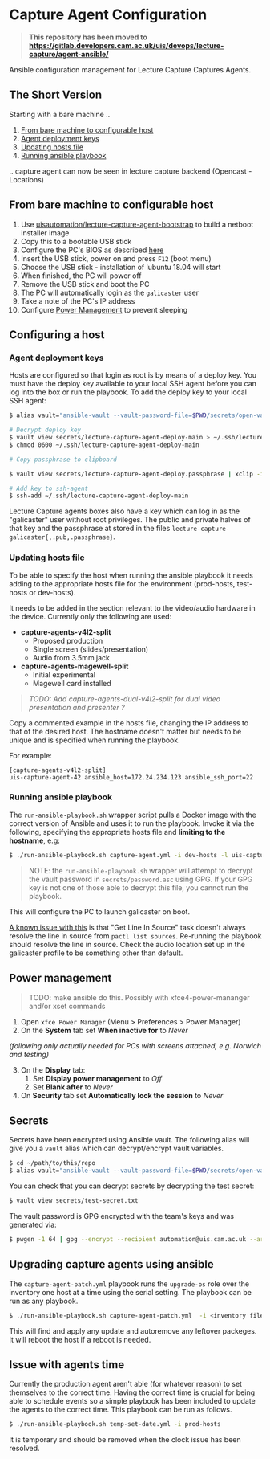 # Capture Agent Configuration #

> **This repository has been moved to https://gitlab.developers.cam.ac.uk/uis/devops/lecture-capture/agent-ansible/**

Ansible configuration management for Lecture Capture Captures Agents.

## The Short Version ##

Starting with a bare machine ..

1. [From bare machine to configurable host](#from-bare-machine-to-configurable-host)
2. [Agent deployment keys](#agent-deployment-keys)
3. [Updating hosts file](#updating-hosts-file)
4. [Running ansible playbook](#running-ansible-playbook)

.. capture agent can now be seen in lecture capture backend (Opencast - Locations)

## From bare machine to configurable host ##

1. Use [uisautomation/lecture-capture-agent-bootstrap](https://github.com/uisautomation/lecture-capture-agent-bootstrap) to build a netboot installer image
2. Copy this to a bootable USB stick
3. Configure the PC's BIOS as described [here](https://github.com/uisautomation/lecture-capture-agent-bootstrap/#bios-configuration)
4. Insert the USB stick, power on and press `F12` (boot menu)
5. Choose the USB stick - installation of lubuntu 18.04 will start
6. When finished, the PC will power off
7. Remove the USB stick and boot the PC
8. The PC will automatically login as the `galicaster` user
9. Take a note of the PC's IP address
10. Configure [Power Management](#power-management) to prevent sleeping

## Configuring a host ##

### Agent deployment keys ###

Hosts are configured so that login as root is by means of a deploy key.
You must have the deploy key available to your local SSH agent before you can
log into the box or run the playbook. To add the deploy key to your local SSH
agent:

```bash
$ alias vault="ansible-vault --vault-password-file=$PWD/secrets/open-vault"

# Decrypt deploy key
$ vault view secrets/lecture-capture-agent-deploy-main > ~/.ssh/lecture-capture-agent-deploy-main
$ chmod 0600 ~/.ssh/lecture-capture-agent-deploy-main

# Copy passphrase to clipboard

$ vault view secrets/lecture-capture-agent-deploy.passphrase | xclip -i -sel clip

# Add key to ssh-agent
$ ssh-add ~/.ssh/lecture-capture-agent-deploy-main
```

Lecture Capture agents boxes also have a key which can log in as the
"galicaster" user without root privileges. The public and private halves of that
key and the passphrase at stored in the files
``lecture-capture-galicaster{,.pub,.passphrase}``.

### Updating hosts file ###

To be able to specify the host when running the ansible playbook it needs adding to the appropriate hosts file for the environment (prod-hosts, test-hosts or dev-hosts).

It needs to be added in the section relevant to the video/audio hardware in the device. Currently only the following are used:

* **capture-agents-v4l2-split**
   * Proposed production
   * Single screen (slides/presentation)
   * Audio from 3.5mm jack
* **capture-agents-magewell-split**
   * Initial experimental
   * Magewell card installed

> _TODO: Add capture-agents-dual-v4l2-split for dual video presentation and presenter ?_

Copy a commented example in the hosts file, changing the IP address to that of the desired host. The hostname doesn't matter but needs to be unique and is specified when running the playbook.

For example:
```
[capture-agents-v4l2-split]
uis-capture-agent-42 ansible_host=172.24.234.123 ansible_ssh_port=22
```
### Running ansible playbook ###

The ``run-ansible-playbook.sh`` wrapper script pulls a Docker image with the correct version of Ansible and uses it to run the playbook. Invoke it
via the following, specifying the appropriate hosts file and **limiting to the hostname**, e.g:

```bash
$ ./run-ansible-playbook.sh capture-agent.yml -i dev-hosts -l uis-capture-agent-42
```

> NOTE: the ``run-ansible-playbook.sh`` wrapper will attempt to decrypt the
> vault password in ``secrets/password.asc`` using GPG. If your GPG key is not
> one of those able to decrypt this file, you cannot run the playbook.

This will configure the PC to launch galicaster on boot.

[A known issue with this](https://github.com/uisautomation/lecture-capture-agent-ansible/issues/59)
is that "Get Line In Source" task doesn't always resolve the line in source from `pactl list sources`.
Re-running the playbook should resolve the line in source.
Check the audio location set up in the galicaster profile to be something other than default.

## Power management

> TODO: make ansible do this. Possibly with xfce4-power-mananger and/or xset commands

1. Open `xfce Power Manager` (Menu > Preferences > Power Manager)
2. On the **System** tab set **When inactive for** to _Never_

_(following only actually needed for PCs with screens attached, e.g. Norwich and testing)_

3. On the **Display** tab:
   1. Set **Display power management** to _Off_
   2. Set **Blank after** to _Never_
4. On **Security** tab set **Automatically lock the session** to _Never_

## Secrets

Secrets have been encrypted using Ansible vault. The following alias will give
you a ``vault`` alias which can decrypt/encrypt vault variables.

```bash
$ cd ~/path/to/this/repo
$ alias vault="ansible-vault --vault-password-file=$PWD/secrets/open-vault"
```

You can check that you can decrypt secrets by decrypting the test secret:

```bash
$ vault view secrets/test-secret.txt
```

The vault password is GPG encrypted with the team's keys and was generated via:

```bash
$ pwgen -1 64 | gpg --encrypt --recipient automation@uis.cam.ac.uk --armor
```

## Upgrading capture agents using ansible

The `capture-agent-patch.yml` playbook runs the `upgrade-os` role over the inventory one host at a time using the serial setting. The playbook can be run as any playbook.

```bash
$ ./run-ansible-playbook.sh capture-agent-patch.yml  -i <inventory file> (-l <host list to limit to>)
```

This will find and apply any update and autoremove any leftover packeges. It will reboot the host if a reboot is needed.

## Issue with agents time

Currently the production agent aren't able (for whatever reason) to set themselves 
to the correct time. Having the correct time is crucial for being able to schedule 
events so a simple playbook has been included to update the agents to the correct 
time. This playbook can be run as follows.

```bash
$ ./run-ansible-playbook.sh temp-set-date.yml -i prod-hosts
```

It is temporary and should be removed when the clock issue has been resolved.

